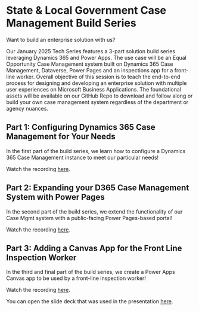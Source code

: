 # State & Local Government Case Management Build Series
Want to build an enterprise solution with us?  

Our January 2025 Tech Series features a 3-part solution build series leveraging Dynamics 365 and Power Apps. The use case will be an Equal Opportunity Case Management system built on Dynamics 365 Case Management, Dataverse, Power Pages and an inspections app for a front-line worker. Overall objective of this session is to teach the end-to-end process for designing and developing an enterprise solution with multiple user experiences on Microsoft Business Applications. The foundational assets will be available on our GitHub Repo to download and follow along or build your own case management system regardless of the department or agency nuances.

## Part 1: Configuring Dynamics 365 Case Management for Your Needs
In the first part of the build series, we learn how to configure a Dynamics 365 Case Management instance to meet our particular needs!

Watch the recording [here](https://livesend.microsoft.com/i/NqaQHb___OBsMA0RCWxxyKORdH8U0E3GeFCTm8ZcE4dggbJCndsselT0w9r83hzAwCwT9N___T36SgThPLUSSIGN6JH___hIBHJSweDPRu7ifWNketSPLUSSIGNO1xoDPLUSSIGNfgO7lCeRAv0urAsoUpR).

## Part 2: Expanding your D365 Case Management System with Power Pages
In the second part of the build series, we extend the functionality of our Case Mgmt system with a public-facing Power Pages-based portal!

Watch the recording [here](https://livesend.microsoft.com/i/NqaQHb___OBsMA0RCWxxyKORdH8U0E3GeFCTm8ZcE4dgi9YNGvVX6tPRABpItIuSI9jJk83TKzYDHUb2G6qcJHEhtaZhwWKFiX2pLiQaHVlwmaQcvemQi3ic8pN6MR5f6c).

## Part 3: Adding a Canvas App for the Front Line Inspection Worker
In the third and final part of the build series, we create a Power Apps Canvas app to be used by a front-line inspection worker!

Watch the recording [here](https://livesend.microsoft.com/i/NqaQHb___OBsMA0RCWxxyKORdH8U0E3GeFCTm8ZcE4dggLMRAUPueI9EzuiNG2WTW7jdjt8CUactVxkoQOa71MPO46GFR0Hqbmg1___AqTo6HsxEyfagC1WMWNPLUSSIGNqxoX7zmh1).

You can open the slide deck that was used in the presentation [here](https://livesend.microsoft.com/i/NqaQHb___OBsMA0RCWxxyKORdH8U0E3GeFCTm8ZcE4dghqq6ngwBIBnaEZ53PZvNorfY0aw60xHdSFVsCwU6L3WzLgi4iCjUorUXyXIPLUSSIGNO3d4pk6aC0v97SE3niSZHKThan).